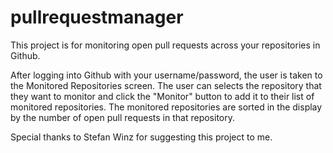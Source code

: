 pullrequestmanager
==================

This project is for monitoring open pull requests across your repositories in Github.

After logging into Github with your username/password, the user is taken to the Monitored Repositories screen.  The user can selects the repository that they want to monitor and click the "Monitor" button to add it to their list of monitored repositories.  The monitored repositories are sorted in the display by the number of open pull requests in that repository. 

Special thanks to Stefan Winz for suggesting this project to me.
